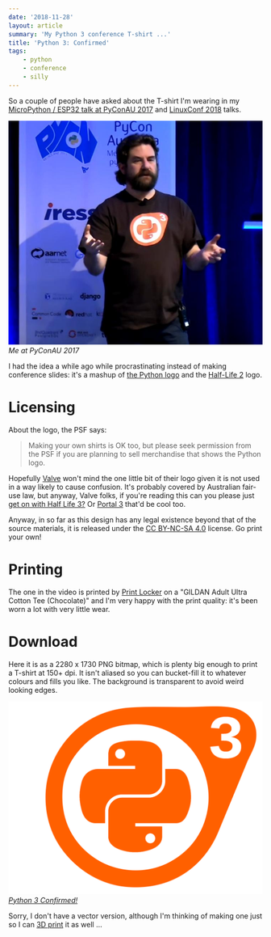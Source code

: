 ```yaml
---
date: '2018-11-28'
layout: article
summary: 'My Python 3 conference T-shirt ...'
title: 'Python 3: Confirmed'
tags:
    - python
    - conference
    - silly
---
```


So a couple of people have asked about the T-shirt I'm wearing in 
my [MicroPython / ESP32 talk at PyConAU 2017](https://www.youtube.com/watch?v=6N1hNRDkm0o)
and [LinuxConf 2018](/art/linuxconf-2018-sydney) talks.

![Me at PyConAU 2017](img/screenshot.jpg)
*Me at PyConAU 2017*

I had the idea a while ago while procrastinating instead of making
conference slides: it's a mashup of
[the Python logo](https://www.python.org/community/logos/) and the
[Half-Life 2](https://en.wikipedia.org/wiki/Half-Life_2) logo.

# Licensing

About the logo, the PSF says:

> Making your own shirts is OK too, but please seek permission from
> the PSF if you are planning to sell merchandise that shows the Python logo.

Hopefully [Valve](https://www.valvesoftware.com/en/) won't mind the one
little bit of their logo given it is not used in a way likely to cause confusion.
It's probably covered by Australian fair-use law, but anyway, Valve folks,
if you're reading this can you please just 
[get on with Half Life 3?](https://www.techradar.com/au/news/gaming/half-life-3-release-date-news-and-rumours-1290663)
Or [Portal 3](https://www.looper.com/48490/valve-wont-make-portal-3/)
that'd be cool too.

Anyway, in so far as this design has any legal existence beyond that
of the source materials, it is released under the
[CC BY-NC-SA 4.0](https://creativecommons.org/licenses/by-nc-sa/4.0/)
license.  Go print your own!

# Printing

The one in the video is printed by [Print Locker](https://printlocker.com.au/) on a
"GILDAN Adult Ultra Cotton Tee (Chocolate)"
and I'm very happy with the print quality: it's been worn a lot with
very little wear.

# Download

Here it is as a 2280 x 1730 PNG bitmap, which is plenty big enough to
print a T-shirt at 150+ dpi.  It isn't aliased so you can bucket-fill
it to whatever colours and fills you like.  The background is transparent
to avoid weird looking edges.

[![Python 3 Confirmed](img/python3confirmed.png)
*Python 3 Confirmed!*](img/python3confirmed.png)

Sorry, I don't have a vector version, although I'm thinking of 
making one just so I can [3D print](/tag/3dprint/) it as well ...
